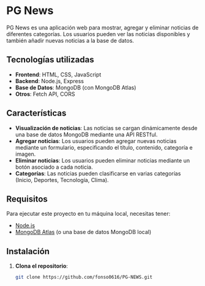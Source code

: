 # PG News

PG News es una aplicación web para mostrar, agregar y eliminar noticias de diferentes categorías. Los usuarios pueden ver las noticias disponibles y también añadir nuevas noticias a la base de datos.

## Tecnologías utilizadas

- **Frontend**: HTML, CSS, JavaScript
- **Backend**: Node.js, Express
- **Base de Datos**: MongoDB (con MongoDB Atlas)
- **Otros**: Fetch API, CORS

## Características

- **Visualización de noticias**: Las noticias se cargan dinámicamente desde una base de datos MongoDB mediante una API RESTful.
- **Agregar noticias**: Los usuarios pueden agregar nuevas noticias mediante un formulario, especificando el título, contenido, categoría e imagen.
- **Eliminar noticias**: Los usuarios pueden eliminar noticias mediante un botón asociado a cada noticia.
- **Categorías**: Las noticias pueden clasificarse en varias categorías (Inicio, Deportes, Tecnología, Clima).

## Requisitos

Para ejecutar este proyecto en tu máquina local, necesitas tener:

- [Node.js](https://nodejs.org/)
- [MongoDB Atlas](https://www.mongodb.com/cloud/atlas) (o una base de datos MongoDB local)

## Instalación

1. **Clona el repositorio**:

   ```bash
   git clone https://github.com/fonso0616/PG-NEWS.git
